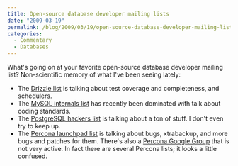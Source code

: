 ```yaml
---
title: Open-source database developer mailing lists
date: "2009-03-19"
permalink: /blog/2009/03/19/open-source-database-developer-mailing-lists/
categories:
  - Commentary
  - Databases
---
```

What's going on at your favorite open-source database developer mailing list? Non-scientific memory of what I've been seeing lately:

*   The [Drizzle list][1] is talking about test coverage and completeness, and schedulers.
*   The [MySQL internals list][2] has recently been dominated with talk about coding standards.
*   The [PostgreSQL hackers list][3] is talking about a ton of stuff. I don't even try to keep up.
*   The [Percona launchpad list][4] is talking about bugs, xtrabackup, and more bugs and patches for them. There's also a [Percona Google Group][5] that is not very active. In fact there are several Percona lists; it looks a little confused.

 [1]: https://launchpad.net/~drizzle-discuss
 [2]: http://lists.mysql.com/internals
 [3]: http://archives.postgresql.org/pgsql-hackers/
 [4]: https://lists.launchpad.net/percona-discussion/
 [5]: http://groups.google.com/group/percona-discussion
